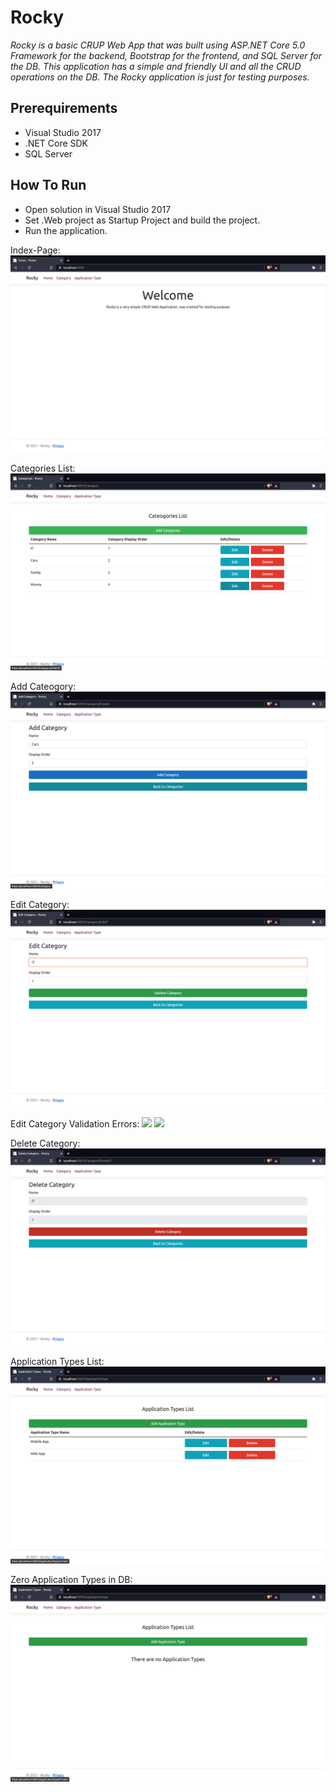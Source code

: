 # Rocky

_Rocky is a basic CRUP Web App that was built using ASP.NET Core 5.0 Framework for the backend, Bootstrap for the frontend, and SQL Server for the DB. This application has a simple and friendly UI and all the CRUD operations on the DB. The Rocky application is just for testing purposes._

## Prerequirements

* Visual Studio 2017
* .NET Core SDK
* SQL Server

## How To Run

* Open solution in Visual Studio 2017
* Set .Web project as Startup Project and build the project.
* Run the application.

Index-Page:
![](README-images/Index.png)

Categories List:
![](README-images/Categories-List.png)

Add Cateogory:
![](README-images/Add-Category.png)

Edit Category:
![](README-images/Edit-Category.png)

Edit Category Validation Errors:
![](README-images/Edit-Cateogory-Validation-1.png)
![](README-images/Edit-Cateogory-Validation-2.png)

Delete Category:
![](README-images/Delete-Category.png)

Application Types List:
![](README-images/Applications-List.png)

Zero Application Types in DB:
![](README-images/Zero-Apps.png)
